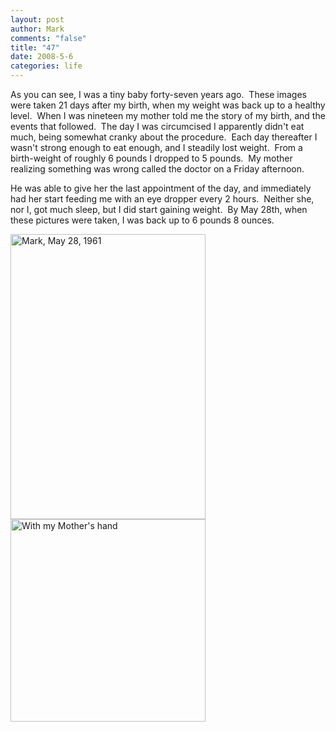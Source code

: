 ```yaml
--- 
layout: post
author: Mark
comments: "false"
title: "47"
date: 2008-5-6
categories: life
---
```

As you can see, I was a tiny baby forty-seven years ago.  These images were taken 21 days after my birth, when my weight was back up to a healthy level.  When I was nineteen my mother told me the story of my birth, and the events that followed.  The day I was circumcised I apparently didn't eat much, being somewhat cranky about the procedure.  Each day thereafter I wasn't strong enough to eat enough, and I steadily lost weight.  From a birth-weight of roughly 6 pounds I dropped to 5 pounds.  My mother realizing something was wrong called the doctor on a Friday afternoon.

He was able to give her the last appointment of the day, and immediately had her start feeding me with an eye dropper every 2 hours.  Neither she, nor I, got much sleep, but I did start gaining weight.  By May 28th, when these pictures were taken, I was back up to 6 pounds 8 ounces.

<img src="http://zanshin.net/images/Mark_may_1961.jpg" alt="Mark, May 28, 1961" width="312" height="456" /><img src="http://zanshin.net/images/Mark_with_hand_May_1961.jpg" alt="With my Mother's hand" width="312" height="324" />
